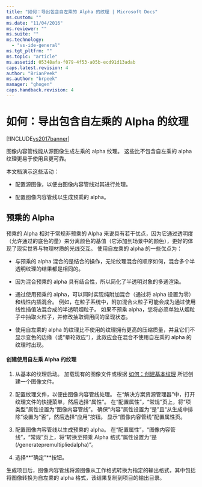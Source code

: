 ```yaml
---
title: "如何：导出包含自左乘的 Alpha 的纹理 | Microsoft Docs"
ms.custom: ""
ms.date: "11/04/2016"
ms.reviewer: ""
ms.suite: ""
ms.technology: 
  - "vs-ide-general"
ms.tgt_pltfrm: ""
ms.topic: "article"
ms.assetid: 05348afa-f079-4f53-a05b-ecd91d13adab
caps.latest.revision: 4
author: "BrianPeek"
ms.author: "brpeek"
manager: "ghogen"
caps.handback.revision: 4
---
```

# 如何：导出包含自左乘的 Alpha 的纹理
[!INCLUDE[vs2017banner](../code-quality/includes/vs2017banner.md)]

图像内容管线能从源图像生成左乘的 alpha 纹理。  这些比不包含自左乘的 alpha 纹理更易于使用且更可靠。  
  
 本文档演示这些活动：  
  
-   配置源图像，以便由图像内容管线对其进行处理。  
  
-   配置图像内容管线以生成预乘的 alpha。  
  
## 预乘的 Alpha  
 预乘的 Alpha 相对于常规非预乘的 Alpha 来说具有若干优点，因为它通过透明度（允许通过的底色的量）来分离颜色的基值（它添加到场景中的颜色），更好的体现了现实世界与物理材质的光线交互。  使用自左乘的 alpha 的一些优点为：  
  
-   与预乘的 alpha 混合的是结合的操作，无论纹理混合的顺序如何，混合多个半透明纹理的结果都是相同的。  
  
-   因为混合预乘的 alpha 具有结合性，所以简化了半透明对象的多通渲染。  
  
-   通过使用预乘的 alpha，可以同时实现纯附加混合（通过将 alpha 设置为零）和线性内插混合。  例如，在粒子系统中，附加混合火粒子可能会成为通过使用线性插值法混合成的半透明烟粒子。  如果不预乘 alpha，您将必须单独从烟粒子中抽取火粒子，并修改抽取调用间的呈现状态。  
  
-   使用自左乘的 alpha 的纹理比不使用的纹理拥有更高的压缩质量，并且它们不显示变色的边缘（或“晕轮效应”），此效应会在混合不使用自左乘的 alpha 的纹理时出现。  
  
#### 创建使用自左乘 Alpha 的纹理  
  
1.  从基本的纹理启动。  加载现有的图像文件或根据 [如何：创建基本纹理](../Topic/How%20to:%20Create%20a%20Basic%20Texture.md) 所述创建一个图像文件。  
  
2.  配置纹理文件，以便由图像内容管线处理。  在“解决方案资源管理器”中，打开纹理文件的快捷菜单，然后选择“属性”。  在“配置属性”，“常规”页上，将“项类型”属性设置为“图像内容管线”。  确保“内容”属性设置为“是”且“从生成中排除”设置为“否”，然后选择“应用”按钮。  显示“图像内容管线”配置属性页。  
  
3.  配置图像内容管线以生成预乘的 alpha。  在“配置属性”，“图像内容管线”，“常规”页上，将“转换至预乘 Alpha 格式”属性设置为“是 \(\/generatepremultipliedalpha\)”。  
  
4.  选择**“确定”**按钮。  
  
 生成项目后，图像内容管线将源图像从工作格式转换为指定的输出格式，其中包括将图像转换为自左乘的 alpha 格式，该结果复制到项目的输出目录。